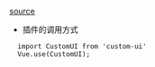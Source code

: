 [source](https://juejin.im/post/5b45df255188251b1d474860)

- 插件的调用方式
```
  import CustomUI from 'custom-ui'
  Vue.use(CustomUI);
```


